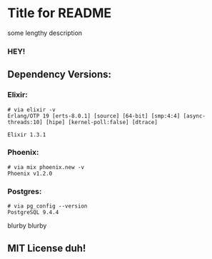 # Title for README

some lengthy description

### HEY!

## Dependency Versions:
### Elixir:
```
# via elixir -v
Erlang/OTP 19 [erts-8.0.1] [source] [64-bit] [smp:4:4] [async-threads:10] [hipe] [kernel-poll:false] [dtrace]

Elixir 1.3.1
```
### Phoenix:
```
# via mix phoenix.new -v
Phoenix v1.2.0
```
### Postgres:
```
# via pg_config --version
PostgreSQL 9.4.4
```

blurby blurby


## MIT License duh!
